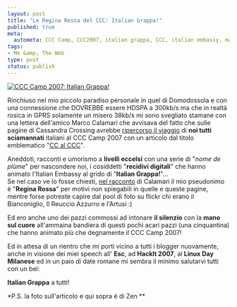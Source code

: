 ```yaml
--- 
layout: post
title: "Le Regina Rossa del CCC: Italian Grappa!"
published: true
meta: 
  autometa: CCC Camp, CCC2007, italian grappa, CCC, italian embassy, matteo flora, hacker, hacking, pirate, calamari, punto informatico, cassandra crossing, chaos communication camp
tags: 
- Me &amp; The Web
type: post
status: publish
---
```

[![CCC Camp 2007: Italian Grappa!](http://www.lastknight.com/download/zen.thumbnail.jpg)](http://www.lastknight.com/download/zen.thumbnail.jpg)

Rinchiuso nel mio piccolo paradiso personale in quel di Domodossola e con una connessione che DOVREBBE essere HDSPA a 300kb/s ma che in realtà rosica in GPRS solamente un misero 38kb/s mi sono svegliato stamane con una lettera dell'amico Marco Calamari che avvisava del fatto che sulle pagine di Cassandra Crossing avrebbe [ripercorso il viaggio](http://punto-informatico.it/p.aspx?i=2056016&p=1) di **noi tutti sciamannati** italiani al CCC Camp 2007 con un articolo dal titolo emblematico "[CC al CCC](http://punto-informatico.it/p.aspx?i=2056016&p=1)". 
<!--more--> 
  
Aneddoti, racconti e umorismo a **livelli eccelsi** con una serie di "*nome de plùme*" per nascondere noi, i cosiddetti "**recidivi digitali**" che hanno animato l'Italian Embassy al grido di "**Italian Grappa!**"...  
Se nel caso ve lo fosse chiesti, [nel racconto](http://punto-informatico.it/p.aspx?i=2056016&p=1) di Calamari il mio pseudonimo è "**Regina Rossa**" per motivi non spiegabili in quelle e queste pagine, mentre forse potreste capire dal pool di foto su flickr chi erano il Bianconiglio, Il Reuccio Azzurro e l'Artusi :)    
  
Ed ero anche uno dei pazzi commossi ad intonare **il silenzio** con la **mano sul cuore** all'ammaina bandiera di questi pochi acari pazzi (una cinquantina) che hanno animato più che degnamente il CCC Camp 2007!  
  
Ed in attesa di un rientro che mi porti vicino a tutti i blogger nuovamente, anche in visione dei miei speech all' **Esc**, ad **HackIt 2007**, al **Linux Day Milanese** ed in un paio di date romane mi sembra il minimo salutarvi tutti con un bel:  
  
**Italian Grappa** a tutti!  
  
*P.S. la foto sull'articolo e qui sopra è di Zen ** 
